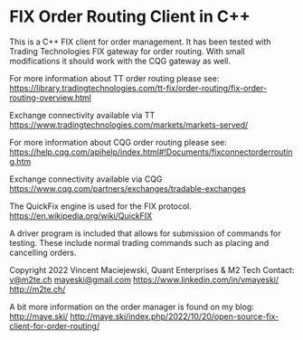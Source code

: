 # FIX Order Routing Client in C++
This is a C++ FIX client for order management. It has been tested with Trading Technologies
FIX gateway for order routing. With small modifications
it should work with the CQG gateway as well.

For more information about TT order routing please see:
https://library.tradingtechnologies.com/tt-fix/order-routing/fix-order-routing-overview.html

Exchange connectivity available via TT
https://www.tradingtechnologies.com/markets/markets-served/

For more information about CQG order routing please see:
https://help.cqg.com/apihelp/index.html#!Documents/fixconnectorderrouting.htm

Exchange connectivity available via CQG
https://www.cqg.com/partners/exchanges/tradable-exchanges

The QuickFix engine is used for the FIX protocol. https://en.wikipedia.org/wiki/QuickFIX

A driver program is included that allows for submission of commands for testing. These
include normal trading commands such as placing and cancelling orders.

Copyright 2022 Vincent Maciejewski, Quant Enterprises & M2 Tech
Contact:
v@m2te.ch
mayeski@gmail.com
https://www.linkedin.com/in/vmayeski/
http://m2te.ch/

A bit more information on the order manager is found on my blog:
http://maye.ski/
http://maye.ski/index.php/2022/10/20/open-source-fix-client-for-order-routing/
